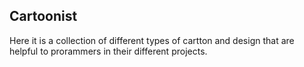 ## Cartoonist
Here it is a collection of different types of cartton and design that are helpful to prorammers in their different projects.
